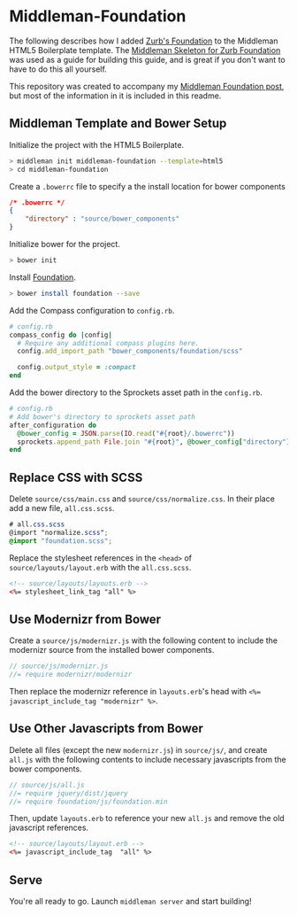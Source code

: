 # Middleman-Foundation #

The following describes how I added [Zurb's Foundation](http://foundation.zurb.com) to the Middleman HTML5 Boilerplate template. The [Middleman Skeleton for Zurb Foundation](https://github.com/axyz/middleman-zurb-foundation) was used as a guide for building this guide, and is great if you don't want to have to do this all yourself.

This repository was created to accompany my [Middleman Foundation post](http://blachniet.com/2014/04/29/middleman-foundation/), but most of the information in it is included in this readme.

## Middleman Template and Bower Setup ##

Initialize the project with the HTML5 Boilerplate.

```bash
> middleman init middleman-foundation --template=html5
> cd middleman-foundation
```

Create a `.bowerrc` file to specify a the install location for bower components

```json
/* .bowerrc */
{
    "directory" : "source/bower_components"
}
```

Initialize bower for the project.

```bash
> bower init
```

Install [Foundation](http://foundation.zurb.com).

```bash
> bower install foundation --save
```

Add the Compass configuration to `config.rb`.

```ruby
# config.rb
compass_config do |config|
  # Require any additional compass plugins here.
  config.add_import_path "bower_components/foundation/scss"

  config.output_style = :compact
end
```

Add the bower directory to the Sprockets asset path in the `config.rb`.

```ruby
# config.rb
# Add bower's directory to sprockets asset path
after_configuration do
  @bower_config = JSON.parse(IO.read("#{root}/.bowerrc"))
  sprockets.append_path File.join "#{root}", @bower_config["directory"]
end
```

## Replace CSS with SCSS ##

Delete `source/css/main.css` and `source/css/normalize.css`. In their place add a new file, `all.css.scss`.

```scss
# all.css.scss
@import "normalize.scss";
@import "foundation.scss";
```

Replace the stylesheet references in the `<head>` of `source/layouts/layout.erb` with the `all.css.scss`.

```html
<!-- source/layouts/layouts.erb -->
<%= stylesheet_link_tag "all" %>
```

## Use Modernizr from Bower ##

Create a `source/js/modernizr.js` with the following content to include the modernizr source from the installed bower components.

```js
// source/js/modernizr.js
//= require modernizr/modernizr
```

Then replace the modernizr reference in `layouts.erb`'s head with `<%= javascript_include_tag "modernizr" %>`.

## Use Other Javascripts from Bower ##

Delete all files (except the new `modernizr.js`) in `source/js/`, and create `all.js` with the following contents to include necessary javascripts from the bower components.

```js
// source/js/all.js
//= require jquery/dist/jquery
//= require foundation/js/foundation.min
```

Then, update `layouts.erb` to reference your new `all.js` and remove the old javascript references.

```html
<!-- source/layouts/layout.erb -->
<%= javascript_include_tag  "all" %>
```

## Serve ##

You're all ready to go. Launch `middleman server` and start building!
